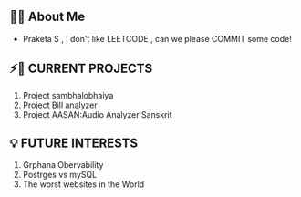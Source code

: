 ## 🧑‍💻️ About Me  
 - Praketa S , I don't like LEETCODE , can we please COMMIT some code! 
## ⚡️🚀  CURRENT PROJECTS
1.  Project sambhalobhaiya
2.  Project Bill analyzer
3.  Project AASAN:Audio Analyzer Sanskrit  

## 💡 FUTURE INTERESTS
1. Grphana Obervability
2. Postrges vs mySQL
3. The worst websites in the World
